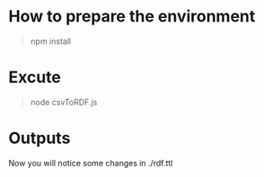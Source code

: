 # How to prepare the environment
> npm install

# Excute
> node csvToRDF.js

# Outputs
Now you will notice some changes in ./rdf.ttl